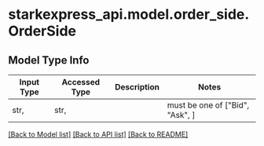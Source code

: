 # starkexpress_api.model.order_side.OrderSide

## Model Type Info
Input Type | Accessed Type | Description | Notes
------------ | ------------- | ------------- | -------------
str,  | str,  |  | must be one of ["Bid", "Ask", ] 

[[Back to Model list]](../../README.md#documentation-for-models) [[Back to API list]](../../README.md#documentation-for-api-endpoints) [[Back to README]](../../README.md)

